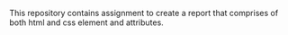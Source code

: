 This repository contains assignment to create a report that comprises of both html and css element and attributes.